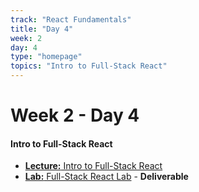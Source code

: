 ```yaml
---
track: "React Fundamentals"
title: "Day 4"
week: 2
day: 4
type: "homepage"
topics: "Intro to Full-Stack React"
---
```



# Week 2 - Day 4

#### Intro to Full-Stack React
- [**Lecture:** Intro to Full-Stack React](/react-fundamentals/week-2/day-4/lecture-materials/full-stack-react)
- [**Lab:** Full-Stack React Lab](/react-fundamentals/week-2/day-4/labs/full-stack-react-lab) - **Deliverable**

